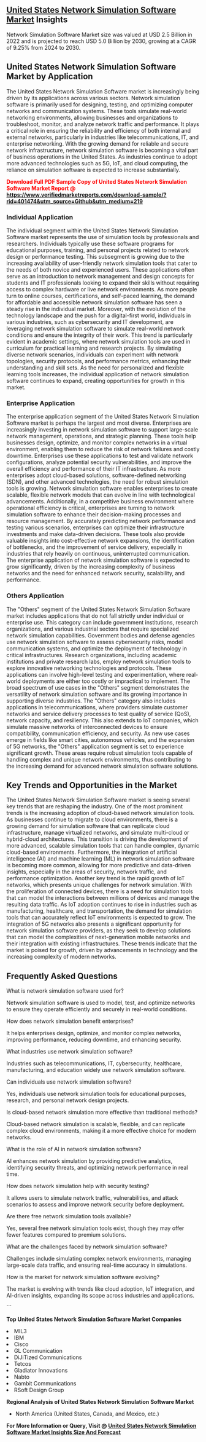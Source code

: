<h2><a href="https://www.verifiedmarketreports.com/download-sample/?rid=401474&amp;utm_source=Github&amp;utm_medium=219" target="_blank">United States Network Simulation Software Market</a> Insights</h2><p>Network Simulation Software Market size was valued at USD 2.5 Billion in 2022 and is projected to reach USD 5.0 Billion by 2030, growing at a CAGR of 9.25% from 2024 to 2030.</p><p> <h2>United States Network Simulation Software Market by Application</h2> <p>The United States Network Simulation Software market is increasingly being driven by its applications across various sectors. Network simulation software is primarily used for designing, testing, and optimizing computer networks and communication systems. These tools simulate real-world networking environments, allowing businesses and organizations to troubleshoot, monitor, and analyze network traffic and performance. It plays a critical role in ensuring the reliability and efficiency of both internal and external networks, particularly in industries like telecommunications, IT, and enterprise networking. With the growing demand for reliable and secure network infrastructure, network simulation software is becoming a vital part of business operations in the United States. As industries continue to adopt more advanced technologies such as 5G, IoT, and cloud computing, the reliance on simulation software is expected to increase substantially. <strong><p><span class=""><span style="color: #ff0000;"><strong>Download Full PDF Sample Copy of United States Network Simulation Software Market Report</strong> @ </span><a href="https://www.verifiedmarketreports.com/download-sample/?rid=401474&amp;utm_source=Github&amp;utm_medium=219" target="_blank">https://www.verifiedmarketreports.com/download-sample/?rid=401474&amp;utm_source=Github&amp;utm_medium=219</a></span></p></strong></p> <h3>Individual Application</h3> <p>The individual segment within the United States Network Simulation Software market represents the use of simulation tools by professionals and researchers. Individuals typically use these software programs for educational purposes, training, and personal projects related to network design or performance testing. This subsegment is growing due to the increasing availability of user-friendly network simulation tools that cater to the needs of both novice and experienced users. These applications often serve as an introduction to network management and design concepts for students and IT professionals looking to expand their skills without requiring access to complex hardware or live network environments. As more people turn to online courses, certifications, and self-paced learning, the demand for affordable and accessible network simulation software has seen a steady rise in the individual market. Moreover, with the evolution of the technology landscape and the push for a digital-first world, individuals in various industries, such as cybersecurity and IT development, are leveraging network simulation software to simulate real-world network conditions and ensure the integrity of their work. This trend is particularly evident in academic settings, where network simulation tools are used in curriculum for practical learning and research projects. By simulating diverse network scenarios, individuals can experiment with network topologies, security protocols, and performance metrics, enhancing their understanding and skill sets. As the need for personalized and flexible learning tools increases, the individual application of network simulation software continues to expand, creating opportunities for growth in this market. <h3>Enterprise Application</h3> <p>The enterprise application segment of the United States Network Simulation Software market is perhaps the largest and most diverse. Enterprises are increasingly investing in network simulation software to support large-scale network management, operations, and strategic planning. These tools help businesses design, optimize, and monitor complex networks in a virtual environment, enabling them to reduce the risk of network failures and costly downtime. Enterprises use these applications to test and validate network configurations, analyze potential security vulnerabilities, and improve the overall efficiency and performance of their IT infrastructure. As more enterprises adopt cloud-based solutions, software-defined networking (SDN), and other advanced technologies, the need for robust simulation tools is growing. Network simulation software enables enterprises to create scalable, flexible network models that can evolve in line with technological advancements. Additionally, in a competitive business environment where operational efficiency is critical, enterprises are turning to network simulation software to enhance their decision-making processes and resource management. By accurately predicting network performance and testing various scenarios, enterprises can optimize their infrastructure investments and make data-driven decisions. These tools also provide valuable insights into cost-effective network expansions, the identification of bottlenecks, and the improvement of service delivery, especially in industries that rely heavily on continuous, uninterrupted communication. The enterprise application of network simulation software is expected to grow significantly, driven by the increasing complexity of business networks and the need for enhanced network security, scalability, and performance. <h3>Others Application</h3> <p>The "Others" segment of the United States Network Simulation Software market includes applications that do not fall strictly under individual or enterprise use. This category can include government institutions, research organizations, and various industrial sectors that require specialized network simulation capabilities. Government bodies and defense agencies use network simulation software to assess cybersecurity risks, model communication systems, and optimize the deployment of technology in critical infrastructures. Research organizations, including academic institutions and private research labs, employ network simulation tools to explore innovative networking technologies and protocols. These applications can involve high-level testing and experimentation, where real-world deployments are either too costly or impractical to implement. The broad spectrum of use cases in the "Others" segment demonstrates the versatility of network simulation software and its growing importance in supporting diverse industries. The "Others" category also includes applications in telecommunications, where providers simulate customer networks and service delivery processes to test quality of service (QoS), network capacity, and resiliency. This also extends to IoT companies, which simulate massive networks of interconnected devices to ensure compatibility, communication efficiency, and security. As new use cases emerge in fields like smart cities, autonomous vehicles, and the expansion of 5G networks, the "Others" application segment is set to experience significant growth. These areas require robust simulation tools capable of handling complex and unique network environments, thus contributing to the increasing demand for advanced network simulation software solutions. <h2>Key Trends and Opportunities in the Market</h2> <p>The United States Network Simulation Software market is seeing several key trends that are reshaping the industry. One of the most prominent trends is the increasing adoption of cloud-based network simulation tools. As businesses continue to migrate to cloud environments, there is a growing demand for simulation software that can replicate cloud infrastructure, manage virtualized networks, and simulate multi-cloud or hybrid-cloud architectures. This transition is driving the development of more advanced, scalable simulation tools that can handle complex, dynamic cloud-based environments. Furthermore, the integration of artificial intelligence (AI) and machine learning (ML) in network simulation software is becoming more common, allowing for more predictive and data-driven insights, especially in the areas of security, network traffic, and performance optimization. Another key trend is the rapid growth of IoT networks, which presents unique challenges for network simulation. With the proliferation of connected devices, there is a need for simulation tools that can model the interactions between millions of devices and manage the resulting data traffic. As IoT adoption continues to rise in industries such as manufacturing, healthcare, and transportation, the demand for simulation tools that can accurately reflect IoT environments is expected to grow. The integration of 5G networks also presents a significant opportunity for network simulation software providers, as they seek to develop solutions that can model the complexities of next-generation mobile networks and their integration with existing infrastructures. These trends indicate that the market is poised for growth, driven by advancements in technology and the increasing complexity of modern networks. <h2>Frequently Asked Questions</h2> <p>What is network simulation software used for?</p> <p>Network simulation software is used to model, test, and optimize networks to ensure they operate efficiently and securely in real-world conditions.</p> <p>How does network simulation benefit enterprises?</p> <p>It helps enterprises design, optimize, and monitor complex networks, improving performance, reducing downtime, and enhancing security.</p> <p>What industries use network simulation software?</p> <p>Industries such as telecommunications, IT, cybersecurity, healthcare, manufacturing, and education widely use network simulation software.</p> <p>Can individuals use network simulation software?</p> <p>Yes, individuals use network simulation tools for educational purposes, research, and personal network design projects.</p> <p>Is cloud-based network simulation more effective than traditional methods?</p> <p>Cloud-based network simulation is scalable, flexible, and can replicate complex cloud environments, making it a more effective choice for modern networks.</p> <p>What is the role of AI in network simulation software?</p> <p>AI enhances network simulation by providing predictive analytics, identifying security threats, and optimizing network performance in real time.</p> <p>How does network simulation help with security testing?</p> <p>It allows users to simulate network traffic, vulnerabilities, and attack scenarios to assess and improve network security before deployment.</p> <p>Are there free network simulation tools available?</p> <p>Yes, several free network simulation tools exist, though they may offer fewer features compared to premium solutions.</p> <p>What are the challenges faced by network simulation software?</p> <p>Challenges include simulating complex network environments, managing large-scale data traffic, and ensuring real-time accuracy in simulations.</p> <p>How is the market for network simulation software evolving?</p> <p>The market is evolving with trends like cloud adoption, IoT integration, and AI-driven insights, expanding its scope across industries and applications.</p> ```</p><p><strong>Top United States Network Simulation Software Market Companies</strong></p><div data-test-id=""><p><li>MIL3</li><li> IBM</li><li> Cisco</li><li> GL Communication</li><li> DiJiTized Communications</li><li> Tetcos</li><li> Gladiator Innovations</li><li> Nabto</li><li> Gambit Communications</li><li> RSoft Design Group</li></p><div><strong>Regional Analysis of&nbsp;United States Network Simulation Software Market</strong></div><ul><li dir="ltr"><p dir="ltr">North America&nbsp;(United States, Canada, and Mexico, etc.)</p></li></ul><p><strong>For More Information or Query, Visit @&nbsp;</strong><strong><a href="https://www.verifiedmarketreports.com/product/network-simulation-software-market/?utm_source=Github&amp;utm_medium=219" target="_blank">United States Network Simulation Software Market Insights Size And Forecast</a></strong></p></div>
